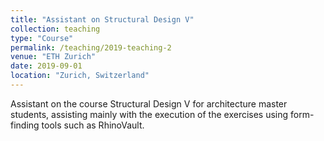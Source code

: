 ```yaml
---
title: "Assistant on Structural Design V"
collection: teaching
type: "Course"
permalink: /teaching/2019-teaching-2
venue: "ETH Zurich"
date: 2019-09-01
location: "Zurich, Switzerland"
---
```


Assistant on the course Structural Design V for architecture master students, assisting mainly with the execution of the exercises using form-finding tools such as RhinoVault.